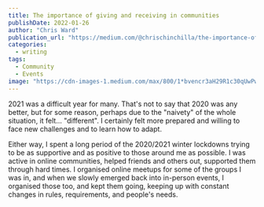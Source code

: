 ```yaml
---
title: The importance of giving and receiving in communities
publishDate: 2022-01-26
author: "Chris Ward"
publication_url: "https://medium.com/@chrischinchilla/the-importance-of-giving-and-receiving-in-communities-2aaeb10ea86a"
categories:
  - writing
tags: 
  - Community
  - Events
image: "https://cdn-images-1.medium.com/max/800/1*bvencr3aH29R1c30qUwPww.jpeg"
---
```


2021 was a difficult year for many. That's not to say that 2020 was any
better, but for some reason, perhaps due to the "naivety" of the whole
situation, it felt... "different". I certainly felt more prepared and
willing to face new challenges and to learn how to adapt.

Either way, I spent a long period of the 2020/2021 winter lockdowns
trying to be as supportive and as positive to those around me as
possible. I was active in online communities, helped friends and others
out, supported them through hard times. I organised online meetups for
some of the groups I was in, and when we slowly emerged back into
in-person events, I organised those too, and kept them going, keeping up
with constant changes in rules, requirements, and people's needs.